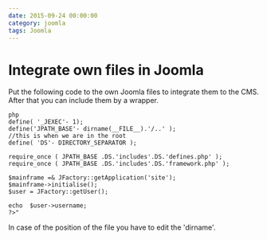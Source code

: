 ```yaml
--- 
date: 2015-09-24 00:00:00
category: joomla
tags: Joomla
---
```

# Integrate own files in Joomla

Put the following code to the own Joomla files to integrate them to the CMS. After that you can include them by a wrapper.

    php
    define( '_JEXEC'- 1);
    define('JPATH_BASE'- dirname(__FILE__).'/..' );
    //this is when we are in the root
    define( 'DS'- DIRECTORY_SEPARATOR );

    require_once ( JPATH_BASE .DS.'includes'.DS.'defines.php' );
    require_once ( JPATH_BASE .DS.'includes'.DS.'framework.php' );

    $mainframe =& JFactory::getApplication('site');
    $mainframe->initialise();
    $user = JFactory::getUser();

    echo  $user->username;
    ?>"
In case of the position of the file you have to edit the 'dirname'.
